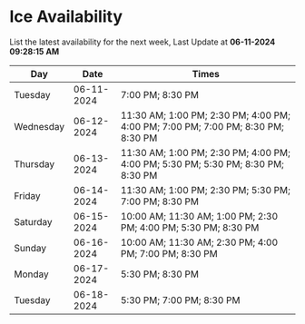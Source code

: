# Ice Availability

List the latest availability for the next week, Last Update at **06-11-2024 09:28:15 AM**

| Day         | Date        | Times       |
| ----------- | ----------- | ----------- |
|Tuesday|06-11-2024|7:00 PM; 8:30 PM|
|Wednesday|06-12-2024|11:30 AM; 1:00 PM; 2:30 PM; 4:00 PM; 4:00 PM; 7:00 PM; 7:00 PM; 8:30 PM; 8:30 PM|
|Thursday|06-13-2024|11:30 AM; 1:00 PM; 2:30 PM; 4:00 PM; 4:00 PM; 5:30 PM; 5:30 PM; 8:30 PM; 8:30 PM|
|Friday|06-14-2024|11:30 AM; 1:00 PM; 2:30 PM; 5:30 PM; 7:00 PM; 8:30 PM|
|Saturday|06-15-2024|10:00 AM; 11:30 AM; 1:00 PM; 2:30 PM; 4:00 PM; 5:30 PM; 8:30 PM|
|Sunday|06-16-2024|10:00 AM; 11:30 AM; 2:30 PM; 4:00 PM; 7:00 PM; 8:30 PM|
|Monday|06-17-2024|5:30 PM; 8:30 PM|
|Tuesday|06-18-2024|5:30 PM; 7:00 PM; 8:30 PM|

